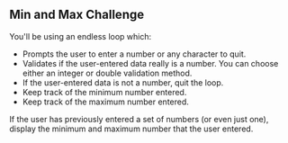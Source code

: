 ## Min and Max Challenge

You'll be using an endless loop which:
- Prompts the user to enter a number or any character to quit.
- Validates if the user-entered data really is a number. You can choose either an integer or double validation method.
- If the user-entered data is not a number, quit the loop.
- Keep track of the minimum number entered.
- Keep track of the maximum number entered.

If the user has previously entered a set of numbers (or even just one), display the minimum and maximum number that the user entered.
